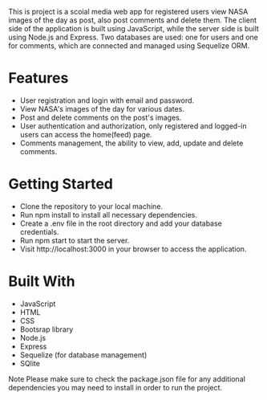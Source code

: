 

This is project is a scoial media web app for registered users view NASA images of the day as post, also post comments and delete them.
The client side of the application is built using JavaScript, while the server side is built using Node.js and Express. 
Two databases are used: one for users and one for comments, which are connected and managed using Sequelize ORM.

# Features
- User registration and login with email and password.
- View NASA's images of the day for various dates.
- Post and delete comments on the post's images.
- User authentication and authorization, only registered and logged-in users can access the home(feed) page.
- Comments management, the ability to view, add, update and delete comments.

# Getting Started
- Clone the repository to your local machine.
- Run npm install to install all necessary dependencies.
- Create a .env file in the root directory and add your database credentials.
- Run npm start to start the server.
- Visit http://localhost:3000 in your browser to access the application.

# Built With
- JavaScript
- HTML
- CSS
- Bootsrap library
- Node.js
- Express
- Sequelize (for database management)
- SQlite

Note
Please make sure to check the package.json file for any additional dependencies you may need to install in order to run the project.

